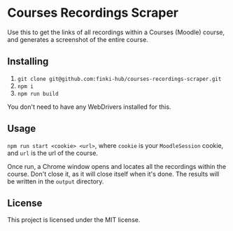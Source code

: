 # Courses Recordings Scraper

Use this to get the links of all recordings within a Courses (Moodle) course, and generates a screenshot of the entire course.

## Installing

1. `git clone git@github.com:finki-hub/courses-recordings-scraper.git`
2. `npm i`
3. `npm run build`

You don't need to have any WebDrivers installed for this.

## Usage

`npm run start <cookie> <url>`, where `cookie` is your `MoodleSession` cookie, and `url` is the url of the course.

Once run, a Chrome window opens and locates all the recordings within the course. Don't close it, as it will close itself when it's done. The results will be written in the `output` directory.

## License

This project is licensed under the MIT license.
